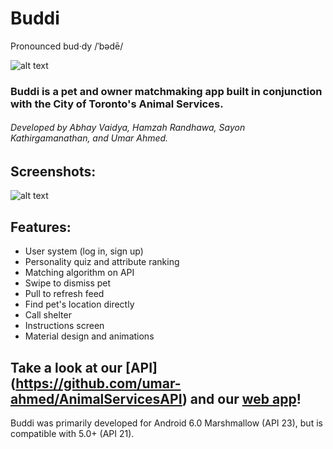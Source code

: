 # Buddi
Pronounced bud·dy /ˈbədē/

![alt text](http://i.imgur.com/Byw3D6F.png "Buddi Logo")

### Buddi is a pet and owner matchmaking app built in conjunction with the City of Toronto's Animal Services.

###### Developed by Abhay Vaidya, Hamzah Randhawa, Sayon Kathirgamanathan, and Umar Ahmed.

## Screenshots:

![alt text](http://i.imgur.com/f7nH7UK.png "Buddi Logo")

## Features:
<ul>
  <li>User system (log in, sign up)</li>
  <li>Personality quiz and attribute ranking</li>
  <li>Matching algorithm on API</li>
  <li>Swipe to dismiss pet</li>
  <li>Pull to refresh feed</li>
  <li>Find pet's location directly</li>
  <li>Call shelter</li>
  <li>Instructions screen</li>
  <li>Material design and animations</li>
</ul>


## Take a look at our [API] (https://github.com/umar-ahmed/AnimalServicesAPI) and our [web app](https://github.com/umar-ahmed/BuddiWebApp)!

Buddi was primarily developed for Android 6.0 Marshmallow (API 23), but is compatible with 5.0+ (API 21).

